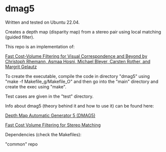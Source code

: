 # dmag5

Written and tested on Ubuntu 22.04.

Creates a depth map (disparity map) from a stereo pair using local matching (guided filter).

This repo is an implementation of:

[Fast Cost-Volume Filtering for Visual Correspondence and Beyond by Christoph Rhemann, Asmaa Hosni, Michael Bleyer, Carsten Rother, and Margrit Gelautz](http://research.microsoft.com/pubs/147301/rhemannetal.pdf)

To create the executable, compile the code in directory "dmag5" using "make -f Makefile_g/Makefile_O" and then go into the "main" directory and create the exec using "make".

Test cases are given in the "test" directory.

Info about dmag5 (theory behind it and how to use it) can be found here:

[Depth Map Automatic Generator 5 (DMAG5)](https://3dstereophoto.blogspot.com/2014/05/depth-map-automatic-generator-5-dmag5.html)

[Fast Cost Volume Filtering for Stereo Matching](https://3dstereophoto.blogspot.com/2014/05/fast-cost-volume-filtering-for-stereo.html)

Dependencies (check the Makefiles):

"common" repo
